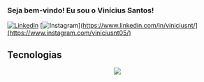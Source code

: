 ### Seja bem-vindo! Eu sou o Vinícius Santos!

[![Linkedin](https://img.shields.io/badge/LinkedIn-0077B5?style=for-the-badge&logo=linkedin&logoColor=white)](https://www.linkedin.com/in/viniciusnt/)
[![Instagram]([https://img.shields.io/badge/LinkedIn-0077B5?style=for-the-badge&logo=linkedin&logoColor=white])](https://www.linkedin.com/in/viniciusnt/](https://www.instagram.com/viniciusnt05/)

## Tecnologias

<p align="center">
  <a href="https://skillicons.dev">
    <img src="https://skillicons.dev/icons?i=aws,html,css,js,git,github,java,php,laravel,phpstorm,vscode,mysql,notion,windows,ubuntu" />
  </a>
</p>

